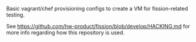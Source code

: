 Basic vagrant/chef provisioning configs to create a VM for fission-related testing.

See https://github.com/hw-product/fission/blob/develop/HACKING.md for more info regarding how this repository is used.
